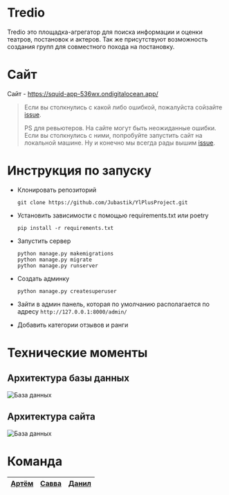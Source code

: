 # Tredio

Tredio это площадка-агрегатор для поиска информации и оценки театров, постановок и актеров. Так же присутствуют возможность создания групп для совместного похода на постановку. 


# Сайт

Сайт - https://squid-app-536wx.ondigitalocean.app/

> Если вы столкнулись с какой либо ошибкой, пожалуйста сойзайте [issue](https://github.com/Jubastik/YlPlusProject/issues).
> 
> PS для ревьютеров. На сайте могут быть неожиданные ошибки. Если вы столкнулись с ними, попробуйте запустить сайт на локальной машине. Ну и конечно мы всегда рады вышим [issue](https://github.com/Jubastik/YlPlusProject/issues).



# Инструкция по запуску

 - Клонировать репозиторий

	```shell
	git clone https://github.com/Jubastik/YlPlusProject.git
	```

 - Установить зависимости с помощью requirements.txt или poetry
	```shell
	pip install -r requirements.txt
	```

 - Запустить сервер
	```shell
	python manage.py makemigrations
	python manage.py migrate
	python manage.py runserver
	```

 - Создать админку
	```shell
	python manage.py createsuperuser
	``` 

 - Зайти в админ панель, которая по умолчанию располагается по адресу `http://127.0.0.1:8000/admin/` 
 - Добавить категории отзывов и ранги
 

# Технические моменты

## Архитектура базы данных

![База данных](https://cdn.discordapp.com/attachments/968543211448594457/980101919601229864/models.png)

## Архитектура сайта

![База данных](https://cdn.discordapp.com/attachments/969630188155584512/980098403583271002/Untitled_Diagram.drawio.png)

# Команда

|[Артём](https://github.com/Jubastik)  |[Савва](https://github.com/Nytrock)  | [Данил](https://github.com/PatriotRossii) |
|--|--|--|

